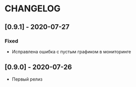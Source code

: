 # CHANGELOG

## [0.9.1] - 2020-07-27
### Fixed
- Исправлена ошибка с пустым графиком в мониторинге

## [0.9.0] - 2020-07-26
- Первый релиз